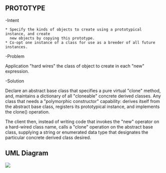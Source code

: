PROTOTYPE
---------
    
-Intent

    * Specify the kinds of objects to create using a prototypical instance, and create
      new objects by copying this prototype.
    * Co-opt one instance of a class for use as a breeder of all future instances.

-Problem

   Application "hard wires" the class of object to create in each "new" expression.
    
-Solution

   Declare an abstract base class that specifies a pure virtual "clone" method, and, 
   maintains a dictionary of all "cloneable" concrete derived classes. Any class that
   needs a "polymorphic constructor" capability: derives itself from the abstract
   base class, registers its prototypical instance, and implements the clone() 
   operation.
    
   The client then, instead of writing code that invokes the "new" operator on a hard-wired
   class name, calls a "clone" operation on the abstract base class, supplying a string
   or enumerated data type that designates the particular concrete derived class desired. 
   
UML Diagram
-----------
![](../screenshots/prototype)      